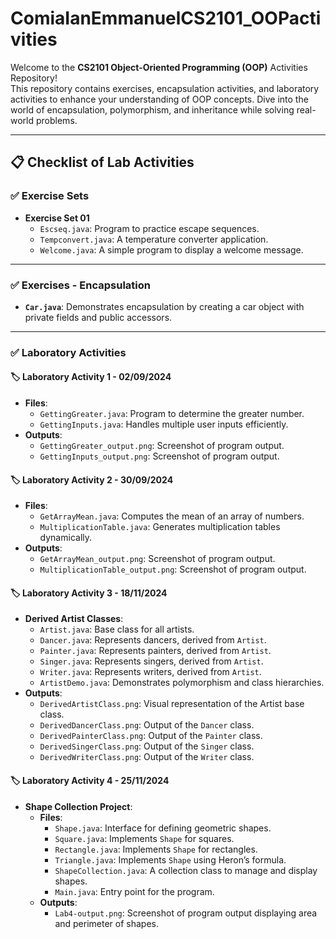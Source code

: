 # ComiaIanEmmanuelCS2101_OOPactivities

Welcome to the **CS2101 Object-Oriented Programming (OOP)** Activities Repository!  
This repository contains exercises, encapsulation activities, and laboratory activities to enhance your understanding of OOP concepts. Dive into the world of encapsulation, polymorphism, and inheritance while solving real-world problems.

---

## 📋 Checklist of Lab Activities

### ✅ **Exercise Sets**
- **Exercise Set 01**
  - `Escseq.java`: Program to practice escape sequences.
  - `Tempconvert.java`: A temperature converter application.
  - `Welcome.java`: A simple program to display a welcome message.

---

### ✅ **Exercises - Encapsulation**
- **`Car.java`**: Demonstrates encapsulation by creating a car object with private fields and public accessors.

---

### ✅ **Laboratory Activities**

#### 🏷 **Laboratory Activity 1 - 02/09/2024**
- **Files**:
  - `GettingGreater.java`: Program to determine the greater number.
  - `GettingInputs.java`: Handles multiple user inputs efficiently.
- **Outputs**:
  - `GettingGreater_output.png`: Screenshot of program output.
  - `GettingInputs_output.png`: Screenshot of program output.

#### 🏷 **Laboratory Activity 2 - 30/09/2024**
- **Files**:
  - `GetArrayMean.java`: Computes the mean of an array of numbers.
  - `MultiplicationTable.java`: Generates multiplication tables dynamically.
- **Outputs**:
  - `GetArrayMean_output.png`: Screenshot of program output.
  - `MultiplicationTable_output.png`: Screenshot of program output.

#### 🏷 **Laboratory Activity 3 - 18/11/2024**
- **Derived Artist Classes**:
  - `Artist.java`: Base class for all artists.
  - `Dancer.java`: Represents dancers, derived from `Artist`.
  - `Painter.java`: Represents painters, derived from `Artist`.
  - `Singer.java`: Represents singers, derived from `Artist`.
  - `Writer.java`: Represents writers, derived from `Artist`.
  - `ArtistDemo.java`: Demonstrates polymorphism and class hierarchies.
- **Outputs**:
  - `DerivedArtistClass.png`: Visual representation of the Artist base class.
  - `DerivedDancerClass.png`: Output of the `Dancer` class.
  - `DerivedPainterClass.png`: Output of the `Painter` class.
  - `DerivedSingerClass.png`: Output of the `Singer` class.
  - `DerivedWriterClass.png`: Output of the `Writer` class.

#### 🏷 **Laboratory Activity 4 - 25/11/2024**
- **Shape Collection Project**:
  - **Files**:
    - `Shape.java`: Interface for defining geometric shapes.
    - `Square.java`: Implements `Shape` for squares.
    - `Rectangle.java`: Implements `Shape` for rectangles.
    - `Triangle.java`: Implements `Shape` using Heron’s formula.
    - `ShapeCollection.java`: A collection class to manage and display shapes.
    - `Main.java`: Entry point for the program.
  - **Outputs**:
    - `Lab4-output.png`: Screenshot of program output displaying area and perimeter of shapes.

